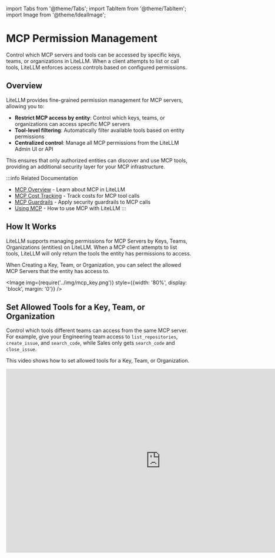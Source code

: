 import Tabs from '@theme/Tabs';
import TabItem from '@theme/TabItem';
import Image from '@theme/IdealImage';

# MCP Permission Management

Control which MCP servers and tools can be accessed by specific keys, teams, or organizations in LiteLLM. When a client attempts to list or call tools, LiteLLM enforces access controls based on configured permissions.

## Overview

LiteLLM provides fine-grained permission management for MCP servers, allowing you to:

- **Restrict MCP access by entity**: Control which keys, teams, or organizations can access specific MCP servers
- **Tool-level filtering**: Automatically filter available tools based on entity permissions
- **Centralized control**: Manage all MCP permissions from the LiteLLM Admin UI or API

This ensures that only authorized entities can discover and use MCP tools, providing an additional security layer for your MCP infrastructure.

:::info Related Documentation
- [MCP Overview](./mcp.md) - Learn about MCP in LiteLLM
- [MCP Cost Tracking](./mcp_cost.md) - Track costs for MCP tool calls
- [MCP Guardrails](./mcp_guardrail.md) - Apply security guardrails to MCP calls
- [Using MCP](./mcp_usage.md) - How to use MCP with LiteLLM
:::

## How It Works

LiteLLM supports managing permissions for MCP Servers by Keys, Teams, Organizations (entities) on LiteLLM. When a MCP client attempts to list tools, LiteLLM will only return the tools the entity has permissions to access.

When Creating a Key, Team, or Organization, you can select the allowed MCP Servers that the entity has access to.

<Image 
  img={require('../img/mcp_key.png')}
  style={{width: '80%', display: 'block', margin: '0'}}
/>


## Set Allowed Tools for a Key, Team, or Organization

Control which tools different teams can access from the same MCP server. For example, give your Engineering team access to `list_repositories`, `create_issue`, and `search_code`, while Sales only gets `search_code` and `close_issue`.


This video shows how to set allowed tools for a Key, Team, or Organization.

<iframe width="840" height="500" src="https://www.loom.com/embed/7464d444c3324078892367272fe50745" frameborder="0" webkitallowfullscreen mozallowfullscreen allowfullscreen></iframe>
